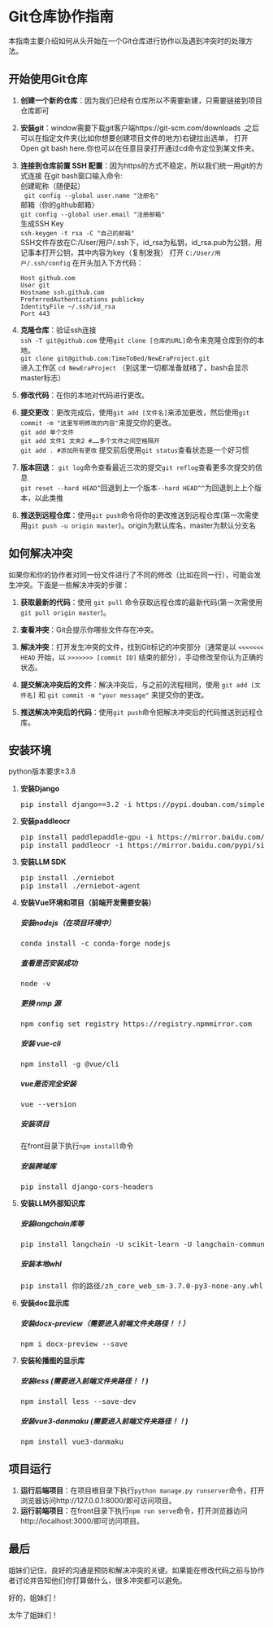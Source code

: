 # Git仓库协作指南

本指南主要介绍如何从头开始在一个Git仓库进行协作以及遇到冲突时的处理方法。

## 开始使用Git仓库
1. **创建一个新的仓库**：因为我们已经有仓库所以不需要新建，只需要链接到项目仓库即可

2. **安装git**：window需要下载git客户端https://git-scm.com/downloads .之后可以在指定文件夹(比如你想要创建项目文件的地方)右键拉出选单，
   打开Open git bash here.你也可以在任意目录打开通过cd命令定位到某文件夹。

3. **连接到仓库前置 SSH 配置**：因为https的方式不稳定，所以我们统一用git的方式连接
   在git bash窗口输入命令:  
   创建昵称（随便起）  
   ` git config --global user.name "注册名"`  
   邮箱（你的github邮箱）  
   `git config --global user.email "注册邮箱"`  
   生成SSH Key  
   `ssh-keygen -t rsa -C "自己的邮箱"`  
   SSH文件存放在C:/User/用户/.ssh下，id_rsa为私钥，id_rsa.pub为公钥，用记事本打开公钥，其中内容为key（复制发我）
   打开 `C:/User/用户/.ssh/config` 在开头加入下方代码：  
   ```
   Host github.com
   User git
   Hostname ssh.github.com
   PreferredAuthentications publickey
   IdentityFile ~/.ssh/id_rsa
   Port 443
   ```

4. **克隆仓库**：验证ssh连接  
   `ssh -T git@github.com`
   使用`git clone [仓库的URL]`命令来克隆仓库到你的本地。  
   `git clone git@github.com:TimeToBed/NewEraProject.git`  
   进入工作区 `cd NewEraProject` （到这里一切都准备就绪了，bash会显示master标志）

6. **修改代码**：在你的本地对代码进行更改。

7. **提交更改**：更改完成后，使用`git add [文件名]`来添加更改，然后使用`git commit -m "这里写明修改的内容"`来提交你的更改。  
   `git add 单个文件`  
   `git add 文件1 文夹2 #……多个文件之间空格隔开`  
   `git add . #添加所有更改`
   提交前后使用`git status`查看状态是一个好习惯
8. **版本回退**：
   `git log`命令查看最近三次的提交`git reflog`查看更多次提交的信息  
   `git reset --hard HEAD^`回退到上一个版本`--hard HEAD^^`为回退到上上个版本，以此类推

9. **推送到远程仓库**：使用`git push`命令将你的更改推送到远程仓库(第一次需使用`git push -u origin master`)。origin为默认库名，master为默认分支名

## 如何解决冲突
如果你和你的协作者对同一份文件进行了不同的修改（比如在同一行），可能会发生冲突。下面是一些解决冲突的步骤：

1. **获取最新的代码**：使用 `git pull` 命令获取远程仓库的最新代码(第一次需使用`git pull origin master`)。
   
2. **查看冲突**：Git会提示你哪些文件存在冲突。

3. **解决冲突**：打开发生冲突的文件，找到Git标记的冲突部分（通常是以 `<<<<<<< HEAD` 开始，以 `>>>>>>> [commit ID]` 结束的部分），手动修改至你认为正确的状态。

4. **提交解决冲突后的文件**：解决冲突后，与之前的流程相同，使用 `git add [文件名]` 和 `git commit -m "your message"` 来提交你的更改。

5. **推送解决冲突后的代码**：使用`git push`命令把解决冲突后的代码推送到远程仓库。

## 安装环境
python版本要求≥3.8

1. **安装Django**
   <pre>pip install django==3.2 -i https://pypi.douban.com/simple</pre>
2. **安装paddleocr**
   <pre>pip install paddlepaddle-gpu -i https://mirror.baidu.com/pypi/simple
   pip install paddleocr -i https://mirror.baidu.com/pypi/simple</pre>
3. **安装LLM SDK**
   <pre>pip install ./erniebot
   pip install ./erniebot-agent</pre>
4. **安装Vue环境和项目（前端开发需要安装）**
   ##### 安装nodejs（在项目环境中）
   <pre>conda install -c conda-forge nodejs</pre>
   ##### 查看是否安装成功
   <pre>node -v</pre>
   ##### 更换 nmp 源
   <pre>npm config set registry https://registry.npmmirror.com</pre>
   ##### 安装 vue-cli
   <pre>npm install -g @vue/cli</pre>
   ##### vue是否完全安装
   <pre>vue --version</pre>
   ##### 安装项目
   在front目录下执行`npm install`命令
   ##### 安装跨域库
   <pre>pip install django-cors-headers</pre>
5. **安装LLM外部知识库**
   ##### 安装langchain库等
   <pre>pip install langchain -U scikit-learn -U langchain-community spacy faiss-cpu</pre>
   ##### 安装本地whl
   <pre>pip install 你的路径/zh_core_web_sm-3.7.0-py3-none-any.whl（在群文件夹中）
6. **安装doc显示库**
   ##### 安装docx-preview（需要进入前端文件夹路径！！）
   <pre>npm i docx-preview --save</pre>
7. **安装轮播图的显示库**
    ##### 安装less (需要进入前端文件夹路径！！)
    <pre>npm install less --save-dev</pre>
    ##### 安装vue3-danmaku (需要进入前端文件夹路径！！)
    <pre>npm install vue3-danmaku</pre>

## 项目运行

1. **运行后端项目**：在项目根目录下执行`python manage.py runserver`命令，打开浏览器访问http://127.0.0.1:8000/即可访问项目。
2. **运行前端项目**：在front目录下执行`npm run serve`命令，打开浏览器访问http://localhost:3000/即可访问项目。

## 最后
姐妹们记住，良好的沟通是预防和解决冲突的关键。如果能在修改代码之前与协作者讨论并告知他们你打算做什么，很多冲突都可以避免。

好的，姐妹们！

太牛了姐妹们！